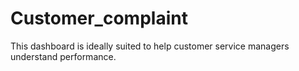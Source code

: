 # Customer_complaint
This dashboard is ideally suited to help customer service managers understand performance.
